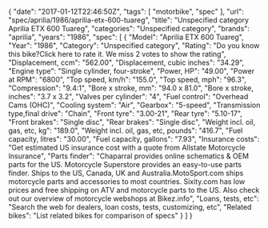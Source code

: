 {
    "date": "2017-01-12T22:46:50Z",
    "tags": [
        "motorbike",
        "spec"
    ],
    "url": "spec\/aprilia\/1986\/aprilia-etx-600-tuareg",
    "title": "Unspecified category Aprilia ETX 600 Tuareg",
    "categories": "Unspecified category",
    "brands": "aprilia",
    "years": "1986",
    "spec": [
        {
            "Model": "Aprilia ETX 600 Tuareg",
            "Year": "1986",
            "Category": "Unspecified category",
            "Rating": "Do you know this bike?Click here to rate it. We miss 2 votes to show the rating",
            "Displacement, ccm": "562.00",
            "Displacement, cubic inches": "34.29",
            "Engine type": "Single cylinder, four-stroke",
            "Power, HP": "49.00",
            "Power at RPM": "6800",
            "Top speed, km\/h": "155.0",
            "Top speed, mph": "96.3",
            "Compression": "9.4:1",
            "Bore x stroke, mm": "94.0 x 81.0",
            "Bore x stroke, inches": "3.7 x 3.2",
            "Valves per cylinder": "4",
            "Fuel control": "Overhead Cams (OHC)",
            "Cooling system": "Air",
            "Gearbox": "5-speed",
            "Transmission type,final drive": "Chain",
            "Front tyre": "3.00-21",
            "Rear tyre": "5.10-17",
            "Front brakes": "Single disc",
            "Rear brakes": "Single disc",
            "Weight incl. oil, gas, etc, kg": "189.0",
            "Weight incl. oil, gas, etc, pounds": "416.7",
            "Fuel capacity, litres": "30.00",
            "Fuel capacity, gallons": "7.93",
            "Insurance costs": "Get estimated US insurance cost with a quote from Allstate Motorcycle Insurance",
            "Parts finder": "Chaparral provides online schematics & OEM parts for the US.   Motorcycle Superstore provides an easy-to-use parts finder. Ships to the US, Canada, UK and Australia.MotoSport.com ships motorcycle parts and accessories to most countries.    Sixity.com has low prices and free shipping on ATV and motorcycle parts to the US. Also check out our overview of motorcycle webshops at Bikez.info",
            "Loans, tests, etc": "Search the web for dealers, loan costs, tests, customizing, etc",
            "Related bikes": "List related bikes for comparison of specs"
        }
    ]
}